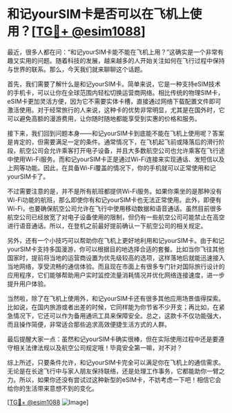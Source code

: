 # 和记yourSIM卡是否可以在飞机上使用？[[TG💪+ @esim1088](https://t.me/s/esim1088)]

最近，很多人都在问：“和记yourSIM卡能不能在飞机上用？”这确实是一个非常有趣又实用的问题。随着科技的发展，越来越多的人开始关注如何在飞行过程中保持与世界的联系。那么，今天我们就来聊聊这个话题。

首先，我们需要了解什么是和记yourSIM卡。简单来说，它是一种支持eSIM技术的手机卡，可以让你在全球范围内轻松切换运营商网络。相比传统的物理SIM卡，eSIM卡更加灵活方便，因为它不需要实体卡槽，直接通过网络下载配置文件即可激活使用。对于经常旅行的人来说，这种卡的优势非常明显，尤其是在国外时，它可以避免高额的漫游费用，让你随时随地都能享受到实惠的价格和服务。

接下来，我们回到问题本身——和记yourSIM卡到底能不能在飞机上使用呢？答案是肯定的，但需要满足一定的条件。通常情况下，在飞机起飞前或降落后的滑行阶段，航空公司会允许乘客打开电子设备，并且大多数航空公司也允许乘客在飞行途中使用Wi-Fi服务。而和记yourSIM卡正是通过Wi-Fi连接来实现通话、发短信以及上网等功能。因此，在具备Wi-Fi覆盖的情况下，你的手机就可以正常使用和记yourSIM卡了。

不过需要注意的是，并不是所有航班都提供Wi-Fi服务。如果你乘坐的是那种没有Wi-Fi功能的航班，那么即使你有和记yourSIM卡也无法正常使用。此外，即便有Wi-Fi，也要确保航空公司允许在飞行中使用移动数据和语音通话。虽然目前很多航空公司已经放宽了对电子设备使用的限制，但仍有一些航空公司可能禁止在高空进行语音通话。所以，在登机之前最好提前确认一下航空公司的相关规定。

另外，还有一个小技巧可以帮助你在飞机上更好地利用和记yourSIM卡。由于和记yourSIM卡支持多国漫游，你可以根据目的地选择合适的套餐。比如当你飞往其他国家时，提前将当地的运营商设置为优先级较高的选项，这样落地后就能迅速接入当地网络，享受流畅的通信体验。而且现在市面上有很多专门针对国际旅行设计的应用程序，它们能够帮助用户实时监控流量消耗情况并优化网络连接速度，进一步提升用户体验。

当然啦，除了在飞机上使用外，和记yourSIM卡还有很多其他应用场景值得探索。比如说，在国内旅游或者出差的时候，它同样能为你节省不少开支；再比如，在紧急情况下，它还可以作为备用通讯工具来保障安全。总之，这款卡不仅功能强大，而且操作简便，非常适合那些追求高效便捷生活方式的人群。

最后提醒大家一点：虽然和记yourSIM卡确实很棒，但在实际使用过程中还是要遵守相关法律法规以及航空公司规定哦！毕竟安全第一嘛，对不对？

综上所述，只要条件允许，和记yourSIM卡完全可以满足你在飞机上的通信需求。无论是在长途飞行中与家人朋友保持联络，还是处理工作事务，它都能助你一臂之力。所以，如果你还没有尝试过这种新型的eSIM卡，不妨考虑一下吧！相信它会给你的生活带来意想不到的变化。

[[TG💪+ @esim1088](https://t.me/s/esim1088) ![Image](https://i.postimg.cc/4NQfJmqS/Snipaste-2025-05-13-00-14-12.png)]